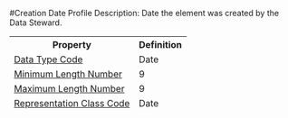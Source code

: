 #Creation Date Profile
Description: Date the element was created by the Data Steward.<table><thead><tr><th scope='col'>Property</th><th scope='col'>Definition</th></tr><tr><td><a href='DataTypeCode.md'>Data Type Code</a></td><td>Date</td></tr><tr><td><a href='MinimumLengthNumber.md'>Minimum Length Number</a></td><td>9</td></tr><tr><td><a href='MaximumLengthNumber.md'>Maximum Length Number</a></td><td>9</td></tr><tr><td><a href='RepresentationClassCode.md'>Representation Class Code</a></td><td>Date</td></tr></table>